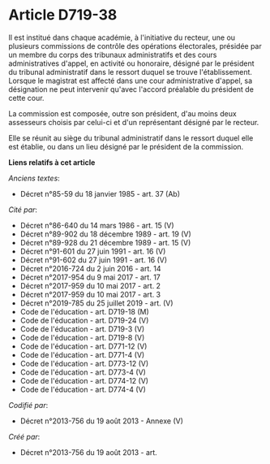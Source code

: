 # Article D719-38

Il est institué dans chaque académie, à l'initiative du recteur, une ou plusieurs commissions de contrôle des opérations
électorales, présidée par un membre du corps des tribunaux administratifs et des cours administratives d'appel, en activité
ou honoraire, désigné par le président du tribunal administratif dans le ressort duquel se trouve l'établissement. Lorsque le
magistrat est affecté dans une cour administrative d'appel, sa désignation ne peut intervenir qu'avec l'accord préalable du
président de cette cour.

La commission est composée, outre son président, d'au moins deux assesseurs choisis par celui-ci et d'un représentant désigné
par le recteur.

Elle se réunit au siège du tribunal administratif dans le ressort duquel elle est établie, ou dans un lieu désigné par le
président de la commission.

**Liens relatifs à cet article**

_Anciens textes_:

  - Décret n°85-59 du 18 janvier 1985 - art. 37 (Ab)

_Cité par_:

  - Décret n°86-640 du 14 mars 1986 - art. 15 (V)
  - Décret n°89-902 du 18 décembre 1989 - art. 19 (V)
  - Décret n°89-928 du 21 décembre 1989 - art. 15 (V)
  - Décret n°91-601 du 27 juin 1991 - art. 16 (V)
  - Décret n°91-602 du 27 juin 1991 - art. 16 (V)
  - Décret n°2016-724 du 2 juin 2016 - art. 14
  - Décret n°2017-954 du 9 mai 2017 - art. 17
  - Décret n°2017-959 du 10 mai 2017 - art. 2
  - Décret n°2017-959 du 10 mai 2017 - art. 3
  - Décret n°2019-785 du 25 juillet 2019 - art. (V)
  - Code de l'éducation - art. D719-18 (M)
  - Code de l'éducation - art. D719-24 (V)
  - Code de l'éducation - art. D719-3 (V)
  - Code de l'éducation - art. D719-8 (V)
  - Code de l'éducation - art. D771-12 (V)
  - Code de l'éducation - art. D771-4 (V)
  - Code de l'éducation - art. D773-12 (V)
  - Code de l'éducation - art. D773-4 (V)
  - Code de l'éducation - art. D774-12 (V)
  - Code de l'éducation - art. D774-4 (V)

_Codifié par_:

  - Décret n°2013-756 du 19 août 2013 -  Annexe (V)

_Créé par_:

  - Décret n°2013-756 du 19 août 2013 - art.
